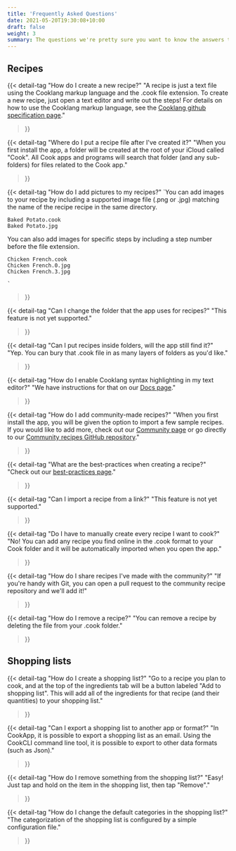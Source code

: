 ```yaml
---
title: 'Frequently Asked Questions'
date: 2021-05-20T19:30:08+10:00
draft: false
weight: 3
summary: The questions we're pretty sure you want to know the answers to.
---
```


## Recipes

{{< detail-tag
    "How do I create a new recipe?"
    "A recipe is just a text file using the Cooklang markup language and the .cook file extension. To create a new recipe, just open a text editor and write out the steps! For details on how to use the Cooklang markup language, see the [Cooklang github specification page](/docs/spec/)."
>}}

{{< detail-tag
    "Where do I put a recipe file after I've created it?"
    "When you first install the app, a folder will be created at the root of your iCloud called "Cook". All Cook apps and programs will search that folder (and any sub-folders) for files related to the Cook app."
>}}

{{< detail-tag
    "How do I add pictures to my recipes?"
    `You can add images to your recipe by including a supported image file (.png or .jpg) matching the name of the recipe recipe in the same directory.

    Baked Potato.cook
    Baked Potato.jpg

You can also add images for specific steps by including a step number before the file extension.

    Chicken French.cook
    Chicken French.0.jpg
    Chicken French.3.jpg

    `
>}}


{{< detail-tag
    "Can I change the folder that the app uses for recipes?"
    "This feature is not yet supported."
>}}

{{< detail-tag
    "Can I put recipes inside folders, will the app still find it?"
    "Yep. You can bury that .cook file in as many layers of folders as you'd like."
>}}

{{< detail-tag
    "How do I enable Cooklang syntax highlighting in my text editor?"
    "We have instructions for that on our [Docs page](/docs/syntax-highlighting/)."
>}}

{{< detail-tag
    "How do I add community-made recipes?"
    "When you first install the app, you will be given the option to import a few sample recipes. If you would like to add more, check out our [Community page](/cli/help/#fetch) or go directly to our [Community recipes GitHub repository](https://github.com/Cooklang/recipes)."
>}}

{{< detail-tag
    "What are the best-practices when creating a recipe?"
    "Check out our [best-practices page](/docs/best-practices/)."
>}}

{{< detail-tag
    "Can I import a recipe from a link?"
    "This feature is not yet supported."
>}}

{{< detail-tag
    "Do I have to manually create every recipe I want to cook?"
    "No! You can add any recipe you find online in the .cook format to your Cook folder and it will be automatically imported when you open the app."
>}}

{{< detail-tag
    "How do I share recipes I've made with the community?"
    "If you're handy with Git, you can open a pull request to the community recipe repository and we'll add it!"
>}}

{{< detail-tag
    "How do I remove a recipe?"
    "You can remove a recipe by deleting the file from your .cook folder."
>}}

## Shopping lists

{{< detail-tag
    "How do I create a shopping list?"
    "Go to a recipe you plan to cook, and at the top of the ingredients tab will be a button labeled "Add to shopping list". This  will add all of the ingredients for that recipe (and their quantities) to your shopping list."
>}}

{{< detail-tag
    "Can I export a shopping list to another app or format?"
    "In CookApp, it is possible to export a shopping list as an email. Using the CookCLI command line tool, it is possible to export to other data formats (such as Json)."
>}}

{{< detail-tag
    "How do I remove something from the shopping list?"
    "Easy! Just tap and hold on the item in the shopping list, then tap "Remove"."
>}}

{{< detail-tag
    "How do I change the default categories in the shopping list?"
    "The categorization of the shopping list is configured by a simple configuration file."
>}}
